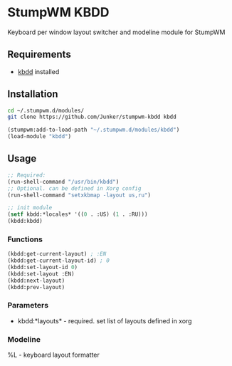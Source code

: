 # StumpWM KBDD

Keyboard per window layout switcher and modeline module for StumpWM

## Requirements

- [kbdd](https://github.com/qnikst/kbdd) installed

## Installation

```bash
cd ~/.stumpwm.d/modules/
git clone https://github.com/Junker/stumpwm-kbdd kbdd
```

```lisp
(stumpwm:add-to-load-path "~/.stumpwm.d/modules/kbdd")
(load-module "kbdd")
```

## Usage

```lisp
;; Required:
(run-shell-command "/usr/bin/kbdd")
;; Optional. can be defined in Xorg config
(run-shell-command "setxkbmap -layout us,ru")

;; init module
(setf kbdd:*locales* '((0 . :US) (1 . :RU)))
(kbdd:kbdd)
```

### Functions

```lisp
(kbdd:get-current-layout) ; :EN
(kbdd:get-current-layout-id) ; 0
(kbdd:set-layout-id 0)
(kbdd:set-layout :EN)
(kbdd:next-layout)
(kbdd:prev-layout)
```

### Parameters

- kbdd:\*layouts\* - required. set list of layouts defined in xorg

### Modeline

%L - keyboard layout formatter
